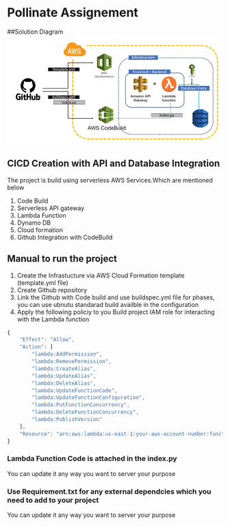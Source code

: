 # Pollinate Assignement
##Solution Diagram
![GitHub Logo](/design.jpg)
## CICD Creation with API and Database Integration
The project is build using serverless AWS Services.Which are mentioned below
1. Code Build
2. Serverless API gateway
3. Lambda Function
4. Dynamo DB
5. Cloud formation
6. Github Integration with CodeBuild


## Manual to run the project
1. Create the Infrastucture via AWS Cloud Formation template (template.yml file)
2. Create Github repository 
3. Link the Github with Code build and use buildspec.yml file for phases, you can use ubnutu standarad build availble in the configuration
4. Apply the following policiy to you Build project IAM role for interacting with the Lambda function
```javascript
{
    "Effect": "Allow",
    "Action": [
        "lambda:AddPermission",
        "lambda:RemovePermission",
        "lambda:CreateAlias",
        "lambda:UpdateAlias",
        "lambda:DeleteAlias",
        "lambda:UpdateFunctionCode",
        "lambda:UpdateFunctionConfiguration",
        "lambda:PutFunctionConcurrency",
        "lambda:DeleteFunctionConcurrency",
        "lambda:PublishVersion"
    ],
    "Resource": "arn:aws:lambda:us-east-1:your-aws-account-number:function:lambda-function1"
}
```

### Lambda Function Code is attached in the index.py
You can update it any way you want to server your purpose
### Use Requirement.txt for any external dependcies which you need to add to your project
You can update it any way you want to server your purpose
